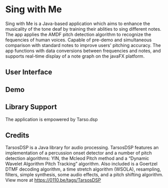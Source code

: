 # Sing with Me

Sing with Me is a Java-based application which aims to enhance the musicality of the tone deaf by training their ablities to sing different notes. The app applies the AMDF pitch detection algorithm to recognize the fequencies of human voices. Capable of pre-demo and simultaneous comparison with standard notes to improve users' pitching accuracy. The app functions with data conversions between frequencies and notes, and supports real-time display of a note graph on the javaFX platform.


## User Interface






## Demo






## Library Support

The application is empowered by Tarso.dsp 





## Credits

TarsosDSP is a Java library for audio processing. TarsosDSP features an implementation of a percussion onset detector and a number of pitch detection algorithms: YIN, the Mcleod Pitch method and a “Dynamic Wavelet Algorithm Pitch Tracking” algorithm. Also included is a Goertzel DTMF decoding algorithm, a time stretch algorithm (WSOLA), resampling, filters, simple synthesis, some audio effects, and a pitch shifting algorithm.
View more at https://0110.be/tags/TarsosDSP
